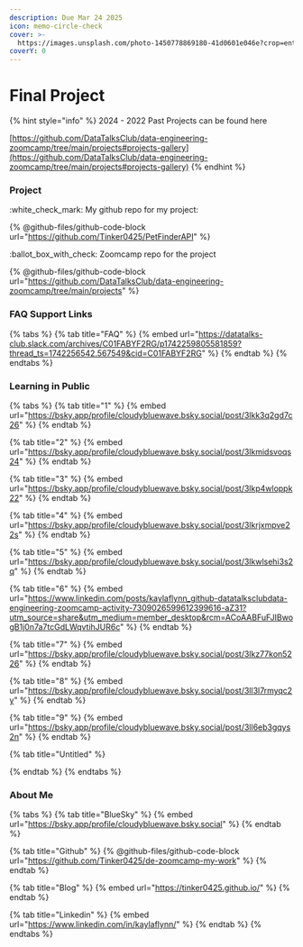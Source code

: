 ```yaml
---
description: Due Mar 24 2025
icon: memo-circle-check
cover: >-
  https://images.unsplash.com/photo-1450778869180-41d0601e046e?crop=entropy&cs=srgb&fm=jpg&ixid=M3wxOTcwMjR8MHwxfHNlYXJjaHw0fHxwZXRzfGVufDB8fHx8MTc0MTkxNjk1MXww&ixlib=rb-4.0.3&q=85
coverY: 0
---
```


# Final Project

{% hint style="info" %}
2024 - 2022 Past Projects can be found here

[https://github.com/DataTalksClub/data-engineering-zoomcamp/tree/main/projects#projects-gallery](https://github.com/DataTalksClub/data-engineering-zoomcamp/tree/main/projects#projects-gallery)
{% endhint %}

### Project

:white\_check\_mark: My github repo for my project:

{% @github-files/github-code-block url="https://github.com/Tinker0425/PetFinderAPI" %}

:ballot\_box\_with\_check: Zoomcamp repo for the project

{% @github-files/github-code-block url="https://github.com/DataTalksClub/data-engineering-zoomcamp/tree/main/projects" %}

### FAQ Support Links

{% tabs %}
{% tab title="FAQ" %}
{% embed url="https://datatalks-club.slack.com/archives/C01FABYF2RG/p1742259805581859?thread_ts=1742256542.567549&cid=C01FABYF2RG" %}
{% endtab %}
{% endtabs %}

### Learning in Public

{% tabs %}
{% tab title="1" %}
{% embed url="https://bsky.app/profile/cloudybluewave.bsky.social/post/3lkk3q2gd7c26" %}
{% endtab %}

{% tab title="2" %}
{% embed url="https://bsky.app/profile/cloudybluewave.bsky.social/post/3lkmidsvoqs24" %}
{% endtab %}

{% tab title="3" %}
{% embed url="https://bsky.app/profile/cloudybluewave.bsky.social/post/3lkp4wloppk22" %}
{% endtab %}

{% tab title="4" %}
{% embed url="https://bsky.app/profile/cloudybluewave.bsky.social/post/3lkrjxmpve22s" %}
{% endtab %}

{% tab title="5" %}
{% embed url="https://bsky.app/profile/cloudybluewave.bsky.social/post/3lkwlsehi3s2q" %}
{% endtab %}

{% tab title="6" %}
{% embed url="https://www.linkedin.com/posts/kaylaflynn_github-datatalksclubdata-engineering-zoomcamp-activity-7309026599612399616-aZ31?utm_source=share&utm_medium=member_desktop&rcm=ACoAABFuFJIBwogB1j0n7a7tcGdLWqvtihJUR6c" %}
{% endtab %}

{% tab title="7" %}
{% embed url="https://bsky.app/profile/cloudybluewave.bsky.social/post/3lkz77kon5226" %}
{% endtab %}

{% tab title="8" %}
{% embed url="https://bsky.app/profile/cloudybluewave.bsky.social/post/3ll3l7rmyqc2y" %}
{% endtab %}

{% tab title="9" %}
{% embed url="https://bsky.app/profile/cloudybluewave.bsky.social/post/3ll6eb3gqys2n" %}
{% endtab %}

{% tab title="Untitled" %}

{% endtab %}
{% endtabs %}

### About Me

{% tabs %}
{% tab title="BlueSky" %}
{% embed url="https://bsky.app/profile/cloudybluewave.bsky.social" %}
{% endtab %}

{% tab title="Github" %}
{% @github-files/github-code-block url="https://github.com/Tinker0425/de-zoomcamp-my-work" %}
{% endtab %}

{% tab title="Blog" %}
{% embed url="https://tinker0425.github.io/" %}
{% endtab %}

{% tab title="Linkedin" %}
{% embed url="https://www.linkedin.com/in/kaylaflynn/" %}
{% endtab %}
{% endtabs %}
